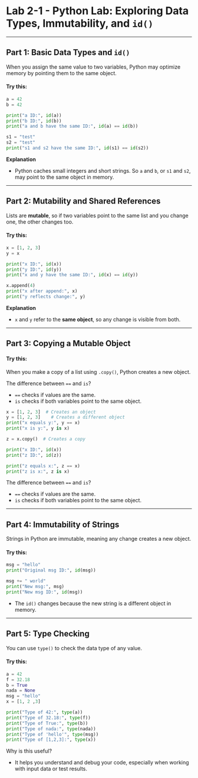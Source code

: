 # Lab 2-1 - Python Lab: Exploring Data Types, Immutability, and `id()`


---

##  Part 1: Basic Data Types and `id()`

When you assign the same value to two variables, Python may optimize memory by pointing them to the same object.

#### Try this:

```python
a = 42
b = 42

print("a ID:", id(a))
print("b ID:", id(b))
print("a and b have the same ID:", id(a) == id(b))

s1 = "test"
s2 = "test"
print("s1 and s2 have the same ID:", id(s1) == id(s2))
```

**Explanation**  
- Python caches small integers and short strings. So `a` and `b`, or `s1` and `s2`, may point to the same object in memory.

---

## Part 2: Mutability and Shared References

Lists are **mutable**, so if two variables point to the same list and you change one, the other changes too.

#### Try this:

```python
x = [1, 2, 3]
y = x

print("x ID:", id(x))
print("y ID:", id(y))
print("x and y have the same ID:", id(x) == id(y))

x.append(4)
print("x after append:", x)
print("y reflects change:", y)
```

**Explanation**
- `x` and `y` refer to the **same object**, so any change is visible from both.

---

## Part 3: Copying a Mutable Object

#### Try this:

When you make a copy of a list using `.copy()`, Python creates a new object.

The difference between `==` and `is`?
- `==` checks if values are the same.
- `is` checks if both variables point to the same object.

```python
x = [1, 2, 3]  # Creates an object
y = [1, 2, 3]    # Creates a different object
print("x equals y:", y == x)
print("x is y:", y is x)

z = x.copy()  # Creates a copy

print("x ID:", id(x))
print("z ID:", id(z))

print("z equals x:", z == x)
print("z is x:", z is x)
```

The difference between `==` and `is`?  
- `==` checks if values are the same.  
- `is` checks if both variables point to the same object.

---

## Part 4: Immutability of Strings

Strings in Python are immutable, meaning any change creates a new object.

#### Try this:

```python
msg = "hello"
print("Original msg ID:", id(msg))

msg += " world"
print("New msg:", msg)
print("New msg ID:", id(msg))
```

- The `id()` changes because the new string is a different object in memory.

---

## Part 5: Type Checking

You can use `type()` to check the data type of any value.

#### Try this:

```python
a = 42
f = 32.18
b = True
nada = None
msg = "hello"
x = [1, 2 ,3]

print("Type of 42:", type(a))
print("Type of 32.18:", type(f))
print("Type of True:", type(b))
print("Type of nada:", type(nada))
print("Type of 'hello'", type(msg))
print("Type of [1,2,3]:", type(x))
```

Why is this useful?  
- It helps you understand and debug your code, especially when working with input data or test results.




